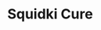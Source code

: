 ---
slug: squidki-cure
title: Squidki Cure
description: "Squidki Cure is an exciting online game. Play for free directly in your browser!"
icon: /images/new_mods/Sprunki Cure.png
url: https://wowtbc.net/sprunkin/sprunki-cure-ver/index.html
previewImage: /images/new_mods/Sprunki Cure.png
type: new mods

# SEO配置
seo:
  title: "Squidki Cure - Play Free Online Game | Fun Browser Games"
  description: "Squidki Cure - Play this fun online game for free in your browser. No download required!"
  ogImage: "/images/new_mods/Sprunki Cure.png"
  keywords: "squidki-cure, online game, browser game, free game, new mods game, play online"

videoUrls:
  - https://www.youtube.com/embed/example1
  - https://www.youtube.com/embed/example2

whyPlay:
  title: "Why Play Squidki Cure?"
  items:
    - "Immersive Gameplay: Squidki Cure offers an engaging and immersive gaming experience that will keep you entertained for hours"
    - "Challenging Levels: Test your skills with increasingly difficult challenges and obstacles"
    - "Beautiful Graphics: Enjoy stunning visuals and smooth animations that bring the game world to life"
    - "Regular Updates: New content and features are added regularly to keep the game fresh and exciting"
    - "Free to Play: Experience all the fun without spending a penny"
    - "Community Features: Connect with other players, share strategies, and compete for high scores"
    - "Cross-Platform: Play on any device with a web browser, no downloads required"

features:
  title: "Key Features of Squidki Cure"
  image: "/images/new_mods/Sprunki Cure.png"
  items:
    - "Intuitive Controls: Easy to learn controls make Squidki Cure accessible for players of all skill levels"
    - "Multiple Game Modes: Enjoy various gameplay options that provide different challenges and experiences"
    - "Character Customization: Personalize your gaming experience with unique characters and items"
    - "Achievement System: Complete special tasks to earn rewards and recognition"
    - "Leaderboards: Compete with players worldwide and see who can achieve the highest scores"

characteristics:
  title: "Game Characteristics"
  image: "/images/new_mods/Sprunki Cure.png"
  items:
    - "Genre: New mods game with elements of strategy and skill"
    - "Difficulty: Suitable for both casual gamers and those seeking a challenge"
    - "Play Time: Quick sessions or extended gameplay, depending on your preference"
    - "Art Style: Vibrant and engaging visuals that enhance the gaming experience"
    - "Sound Design: Immersive audio that complements the gameplay perfectly"

info: "Squidki Cure is an exciting online game that offers players a unique and engaging gaming experience. With its intuitive controls, stunning visuals, and challenging gameplay, Squidki Cure provides hours of entertainment for players of all ages and skill levels. Whether you're looking for a quick gaming session during a break or an extended play session, Squidki Cure delivers an immersive experience that will keep you coming back for more. The game features multiple levels of increasing difficulty, ensuring that players are constantly challenged as they progress. With regular updates adding new content and features, Squidki Cure remains fresh and exciting, providing endless entertainment options for its growing community of players."

howToPlayIntro: "Welcome to Squidki Cure! This guide will walk you through the basics and help you master the game. Whether you're a beginner or looking to improve your skills, these tips and instructions will enhance your gaming experience."

howToPlaySteps:
  - title: "Getting Started"
    description: "Begin your Squidki Cure adventure by familiarizing yourself with the controls. Use your keyboard or mouse to navigate through the game interface. The tutorial will guide you through the basic mechanics and help you understand the objectives."
  - title: "Understanding the Objectives"
    description: "In Squidki Cure, your main goal is to progress through levels by completing specific objectives. Each level presents unique challenges that require different strategies and approaches."
  - title: "Mastering the Controls"
    description: "Practice using the controls to improve your precision and reaction time. Squidki Cure requires quick reflexes and strategic thinking to overcome obstacles and defeat opponents."
  - title: "Utilizing Power-ups"
    description: "Collect power-ups throughout the game to enhance your abilities and overcome difficult challenges. Each power-up offers unique advantages that can be crucial for success."
  - title: "Developing Strategies"
    description: "As you progress in Squidki Cure, develop effective strategies for different scenarios. Analyze patterns, anticipate challenges, and adapt your approach to maximize your performance."

faq:
  title: "Frequently Asked Questions about Squidki Cure"
  items:
    - question: "Is Squidki Cure free to play?"
      answer: "Yes, Squidki Cure is completely free to play directly in your web browser. No downloads or purchases are required to enjoy the full game experience."
    - question: "Can I play Squidki Cure on mobile devices?"
      answer: "Yes, Squidki Cure is optimized for both desktop and mobile play. You can enjoy the game on any device with a web browser and internet connection."
    - question: "Are there any in-game purchases?"
      answer: "While Squidki Cure is free to play, there may be optional in-game purchases available for cosmetic items or additional features that don't affect core gameplay."
    - question: "How often is Squidki Cure updated?"
      answer: "The developers regularly update Squidki Cure with new content, features, and improvements based on player feedback and game performance."
    - question: "Can I play Squidki Cure offline?"
      answer: "Currently, Squidki Cure requires an internet connection to play as it's a browser-based online game."
    - question: "Is Squidki Cure suitable for children?"
      answer: "Yes, Squidki Cure is designed to be family-friendly and suitable for players of all ages."
    - question: "How do I report bugs or issues?"
      answer: "If you encounter any problems while playing Squidki Cure, you can report them through the game's support page or contact the developers directly through their website."
    - question: "Still Have Questions?"
      answer: "If you have additional questions about Squidki Cure that aren't covered in this FAQ, please visit our support center or contact our customer service team for assistance."
---